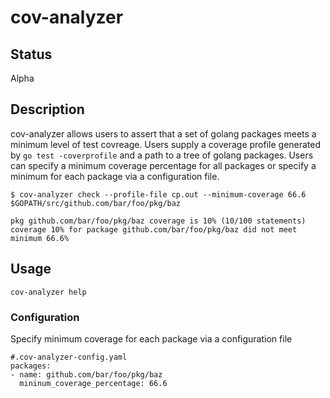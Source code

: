 # cov-analyzer

## Status
Alpha

## Description
cov-analyzer allows users to assert that a set of golang packages meets a minimum level of test covreage. Users supply a coverage profile generated by `go test -coverprofile` and a path to a tree of golang packages. Users can specify a minimum coverage percentage for all packages or specify a minimum for each package via a configuration file.

```
$ cov-analyzer check --profile-file cp.out --minimum-coverage 66.6 $GOPATH/src/github.com/bar/foo/pkg/baz

pkg github.com/bar/foo/pkg/baz coverage is 10% (10/100 statements)
coverage 10% for package github.com/bar/foo/pkg/baz did not meet minimum 66.6%
```

## Usage
```
cov-analyzer help
```

### Configuration
Specify minimum coverage for each package via a configuration file
```
#.cov-analyzer-config.yaml
packages:
- name: github.com/bar/foo/pkg/baz
  mininum_coverage_percentage: 66.6
```
